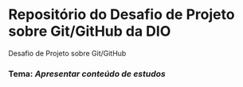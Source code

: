 # Repositório do Desafio de Projeto sobre Git/GitHub da DIO
Desafio de Projeto sobre Git/GitHub

### **Tema:** _Apresentar conteúdo de estudos_
